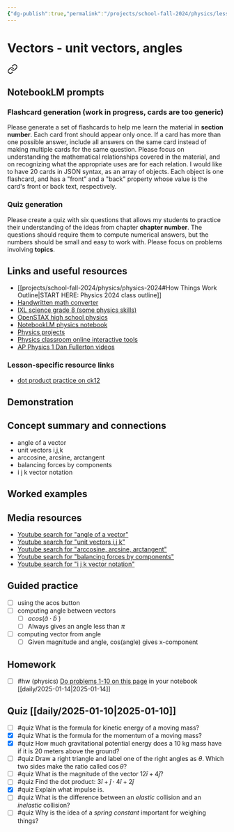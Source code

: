 ```yaml
---
{"dg-publish":true,"permalink":"/projects/school-fall-2024/physics/lessons/vectors-3/"}
---
```



#  Vectors - unit vectors, angles


<div class="transclusion internal-embed is-loaded"><a class="markdown-embed-link" href="/projects/school-fall-2024/physics/physics-2024/#notebook-lm-prompts" aria-label="Open link"><svg xmlns="http://www.w3.org/2000/svg" width="24" height="24" viewBox="0 0 24 24" fill="none" stroke="currentColor" stroke-width="2" stroke-linecap="round" stroke-linejoin="round" class="svg-icon lucide-link"><path d="M10 13a5 5 0 0 0 7.54.54l3-3a5 5 0 0 0-7.07-7.07l-1.72 1.71"></path><path d="M14 11a5 5 0 0 0-7.54-.54l-3 3a5 5 0 0 0 7.07 7.07l1.71-1.71"></path></svg></a><div class="markdown-embed">



## NotebookLM prompts

### Flashcard generation (work in progress, cards are too generic)

Please generate a set of flashcards to help me learn the material in **section number**. Each card front should appear only once. If a card has more than one possible answer, include all answers on the same card instead of making multiple cards for the same question. Please focus on understanding the mathematical relationships covered in the material, and on recognizing what the appropriate uses are for each relation. I would like to have 20 cards in JSON syntax, as an array of objects. Each object is one flashcard, and has a "front" and a "back" property whose value is the card's front or back text, respectively.

### Quiz generation

Please create a quiz with six questions that allows my students to practice their understanding of the ideas from chapter **chapter number**. The questions should require them to compute numerical answers, but the numbers should be small and easy to work with. Please focus on problems involving **topics**.



</div></div>


## Links and useful resources 

- [[projects/school-fall-2024/physics/physics-2024#How Things Work Outline\|START HERE: Physics 2024 class outline]]
- [Handwritten math converter](https://webdemo.myscript.com/views/math/index.html#)
- [IXL science grade 8 (some physics skills)](https://www.ixl.com/science/grade-8)
- [OpenSTAX high school physics](https://openstax.org/books/physics/pages/1-introduction)
- [NotebookLM physics notebook](https://notebooklm.google.com/notebook/94fe29f5-cebb-4621-9e03-d20110b7a978)
- [Physics projects](https://www.sciencebuddies.org/science-fair-projects/science-projects/physics/high-school)
- [Physics classroom online interactive tools](https://www.physicsclassroom.com)
- [AP Physics 1 Dan Fullerton videos](https://www.youtube.com/playlist?list=PLd2HWlWc-MsysWuL9ksneEM8cl5bk3bHH)


### Lesson-specific resource links

- [dot product practice on ck12](https://flexbooks.ck12.org/cbook/ck-12-precalculus-concepts-2.0/section/7.4/primary/lesson/dot-product-and-angle-between-two-vectors-pcalc/) 


## Demonstration


## Concept summary and connections


- angle of a vector 
- unit vectors i,j,k 
- arccosine, arcsine, arctangent 
- balancing forces by components 
- i j k vector notation 

## Worked examples



## Media resources

- [Youtube search for "angle of a vector"](https://www.youtube.com/results?search_query=angle%20of%20a%20vector) 
- [Youtube search for "unit vectors i,j,k"](https://www.youtube.com/results?search_query=unit%20vectors%20i,j,k) 
- [Youtube search for "arccosine, arcsine, arctangent"](https://www.youtube.com/results?search_query=arccosine,%20arcsine,%20arctangent) 
- [Youtube search for "balancing forces by components"](https://www.youtube.com/results?search_query=balancing%20forces%20by%20components) 
- [Youtube search for "i j k vector notation"](https://www.youtube.com/results?search_query=i%20j%20k%20vector%20notation) 

## Guided practice


- [ ] using the acos button  
- [ ] computing angle between vectors  
    - [ ] $acos(\hat{a} \cdot \hat{b}$ )
    - [ ] Always gives an angle less than $\pi$
- [ ] computing vector from angle  
    - [ ] Given magnitude and angle, cos(angle) gives x-component

## Homework

- [ ] #hw (physics) [Do problems 1-10 on this page](https://flexbooks.ck12.org/cbook/ck-12-precalculus-concepts-2.0/section/7.4/primary/lesson/dot-product-and-angle-between-two-vectors-pcalc/?referrer=search#) in your notebook [[daily/2025-01-14\|2025-01-14]] 

## Quiz [[daily/2025-01-10\|2025-01-10]]

- [ ] #quiz What is the formula for kinetic energy of a moving mass? 
- [x] #quiz What is the formula for the momentum of a moving mass?
- [x] #quiz How much gravitational potential energy does a 10 kg mass have if it is 20 meters above the ground?
- [ ] #quiz Draw a right triangle and label one of the right angles as $\theta$. Which two sides make the ratio called $\cos \theta$?
- [ ] #quiz What is the magnitude of the vector $12\hat{i}+4\hat{j}$?
- [ ] #quiz Find the dot product: $3\hat{i}+\hat{j}\cdot 4\hat{ i}+2\hat{j}$
- [x] #quiz Explain what impulse is.
- [ ] #quiz What is the difference between an *elastic* collision and an *inelastic* collision?
- [ ] #quiz Why is the idea of a *spring constant* important for weighing things?

